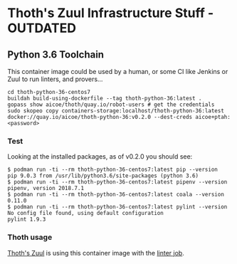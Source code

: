 # Thoth's Zuul Infrastructure Stuff - OUTDATED

## Python 3.6 Toolchain

This container image could be used by a human, or some CI like Jenkins or Zuul to run linters, and provers...

```shell
cd thoth-python-36-centos7
buildah build-using-dockerfile --tag thoth-python-36:latest .
gopass show aicoe/thoth/quay.io/robot-users # get the credentials
sudo skopeo copy containers-storage:localhost/thoth-python-36:latest docker://quay.io/aicoe/thoth-python-36:v0.2.0 --dest-creds aicoe+ptah:<password>

```

### Test

Looking at the installed packages, as of v0.2.0 you should see:

```shell
$ podman run -ti --rm thoth-python-36-centos7:latest pip --version
pip 9.0.3 from /usr/lib/python3.6/site-packages (python 3.6)
$ podman run -ti --rm thoth-python-36-centos7:latest pipenv --version
pipenv, version 2018.7.1
$ podman run -ti --rm thoth-python-36-centos7:latest coala --version 
0.11.0
$ podman run -ti --rm thoth-python-36-centos7:latest pylint --version
No config file found, using default configuration
pylint 1.9.3
```

### Thoth usage

[Thoth's Zuul](https://zuul.thoth-station.ninja/zuul/t/local/status.html) is using this container image with the [linter job]().
